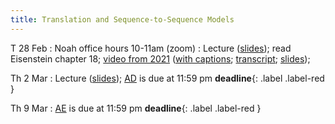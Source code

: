```yaml
---
title: Translation and Sequence-to-Sequence Models
---
```


T 28 Feb
: Noah office hours 10-11am (zoom)
: Lecture ([slides](../assets/slides/seq2seq.pdf)); read Eisenstein chapter 18; [video from 2021](https://drive.google.com/file/d/18J0RTgezne5rfu5f9ryaA4Yu1V567q28/view?usp=sharing) ([with captions](https://drive.google.com/file/d/1Sej4uNP5bjH0Cot73QKVu5ymHbRWwbN7/view?usp=sharing); [transcript](https://drive.google.com/file/d/1UR1RuQCQHVHn4CL5KabtlnVK7DLnt0WK/view?usp=sharing); [slides](https://drive.google.com/file/d/1BZ6IKDjn12TI8Vg-uf0PvSMZg_C1T9gm/view?usp=sharing));  

Th 2 Mar
: Lecture ([slides](../assets/slides/seq2seq.pdf)); [AD](../assets/docs/AD.pdf) is due at 11:59 pm **deadline**{: .label .label-red } 


Th 9  Mar
: [AE](../assets/docs/AE.pdf) is due at 11:59 pm **deadline**{: .label .label-red } 


